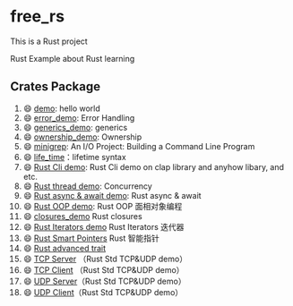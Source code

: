 # free_rs
This is a Rust project

Rust Example about Rust learning

## Crates Package
1. :smile: [demo](https://github.com/BruceZhang54110/free_rs/tree/549d4fbb59cdb4cf225d5ee3d65dc650da67e67a/crates/demo): hello world
2. :smile: [error_demo](https://github.com/BruceZhang54110/free_rs/tree/549d4fbb59cdb4cf225d5ee3d65dc650da67e67a/crates/error_demo): Error Handling
3. :smile: [generics_demo](https://github.com/BruceZhang54110/free_rs/tree/main/crates/generics_demo): generics
4. :smile: [ownership_demo](https://github.com/BruceZhang54110/free_rs/tree/549d4fbb59cdb4cf225d5ee3d65dc650da67e67a/crates/ownership_demo): Ownership
5. :smile: [minigrep](https://github.com/BruceZhang54110/free_rs/tree/549d4fbb59cdb4cf225d5ee3d65dc650da67e67a/crates/minigrep): An I/O Project: Building a Command Line Program
6. :smile: [life_time](https://github.com/BruceZhang54110/free_rs/tree/main/crates/life_time)：lifetime syntax
7. :smile: [Rust Cli demo](https://github.com/BruceZhang54110/free_rs/blob/main/crates/grrs/src/main.rs): Rust Cli demo on clap library and anyhow libary, and etc.
8. :smile: [Rust thread demo](https://github.com/BruceZhang54110/free_rs/tree/main/crates/thread_demo): Concurrency
9. :smile: [Rust async & await demo](https://github.com/BruceZhang54110/free_rs/tree/main/crates/hello-async): Rust async & await
10. :smile: [Rust OOP demo](https://github.com/BruceZhang54110/free_rs/tree/main/crates/oop_demo): Rust OOP 面相对象编程
11. :smile: [closures_demo](https://github.com/BruceZhang54110/free_rs/tree/main/crates/closures_demo) Rust closures
12. :smile: [Rust Iterators demo](https://github.com/BruceZhang54110/free_rs/tree/main/crates/iterators_demo) Rust Iterators 迭代器
13. :smile: [Rust Smart Pointers](https://github.com/BruceZhang54110/free_rs/tree/main/crates/smart_pointers_demo) Rust 智能指针
14. :smile: [Rust advanced trait](https://github.com/BruceZhang54110/free_rs/tree/main/crates/advanced_traits)
15. :smile: [TCP Server](https://github.com/BruceZhang54110/free_rs/tree/main/crates/tcp_server_demo) （Rust Std TCP&UDP demo）
16. :smile: [TCP Client](https://github.com/BruceZhang54110/free_rs/tree/main/crates/tcp_client_demo) （Rust Std TCP&UDP demo）
17. :smile: [UDP Server](https://github.com/BruceZhang54110/free_rs/tree/main/crates/udp_server_demo)（Rust Std TCP&UDP demo）
18. :smile: [UDP Client](https://github.com/BruceZhang54110/free_rs/tree/main/crates/udp_client_demo)（Rust Std TCP&UDP demo）



